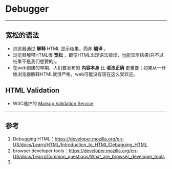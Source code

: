 # Debugger

---

## 宽松的语法

- 浏览器通过 **解释** HTML 显示结果，而非 **编译** 。
- 浏览器解释HTML很 **宽松** ，即便HTML出现语法错误，也能显示结果(只不过结果不是我们想要的)。
- 在web创建的早期，人们要发布的 **内容本身** 比 **语法正确** 更重要；如果从一开始浏览器解释HTML就很严格，web可能没有现在这么受欢迎。



## HTML Validation

- W3C维护的  [Markup Validation Service](https://validator.w3.org/)







---

## 参考

1. Debugging HTML：https://developer.mozilla.org/en-US/docs/Learn/HTML/Introduction_to_HTML/Debugging_HTML
2. browser developer tools：https://developer.mozilla.org/en-US/docs/Learn/Common_questions/What_are_browser_developer_tools
3. 

